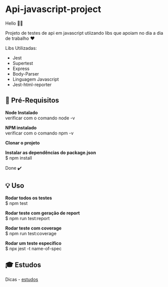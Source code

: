 # Api-javascript-project

Hello 👋🏻

Projeto de testes de api em javascript utiizando libs que apoiam no dia a dia de trabalho ❤️

Libs Utilizadas:

- Jest
- Supertest
- Express
- Body-Parser
- Linguagem Javascript
- Jest-html-reporter


## 🎯 Pré-Requisitos

<b>Node Instalado </b></br> 
verificar com o comando node -v </br>

<b>NPM instalado </b></br>
verificar com o comando npm -v  </br>

<b>Clonar o projeto</b></br>

<b>Instalar as dependências do package.json </b> </br>
 $ npm install</br>
 
 Done ✔️



## 💡 Uso

<b>Rodar todos os testes</b></br>
$ npm test</br>

<b>Rodar teste com geração de report </b></br> 
$ npm run test:report </br>

<b>Rodar teste com coverage </b></br> 
$ npm run test:coverage </br>

<b>Rodar um teste especifico</b></br> 
$ npx jest -t name-of-spec </br>


## 🎓 Estudos 

Dicas - [estudos](https://github.com/LucileneMartins/api-javascript-project/blob/main/MaterialEstudos.md)
